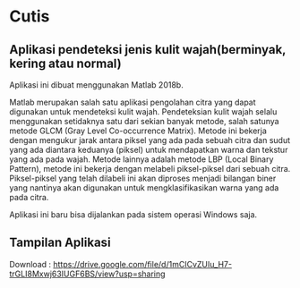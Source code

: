 # Cutis
## Aplikasi pendeteksi jenis kulit wajah(berminyak, kering atau normal)

Aplikasi ini dibuat menggunakan Matlab 2018b.<br>
<p>Matlab merupakan salah satu aplikasi pengolahan citra yang dapat digunakan untuk mendeteksi kulit wajah. Pendeteksian kulit wajah selalu menggunakan setidaknya satu dari sekian banyak metode, salah satunya metode GLCM (Gray Level Co-occurrence Matrix). Metode ini bekerja dengan mengukur jarak antara piksel yang ada pada sebuah citra dan sudut yang ada diantara keduanya (piksel) untuk mendapatkan warna dan tekstur yang ada pada wajah. Metode lainnya adalah metode LBP (Local Binary Pattern), metode ini bekerja dengan melabeli piksel-piksel dari sebuah citra. Piksel-piksel yang telah dilabeli ini akan diproses menjadi bilangan biner yang nantinya akan digunakan untuk mengklasifikasikan warna yang ada pada citra.</p>

Aplikasi ini baru bisa dijalankan pada sistem operasi Windows saja.
## Tampilan Aplikasi

Download : https://drive.google.com/file/d/1mCICvZUIu_H7-trGLI8Mxwj63IUGF6BS/view?usp=sharing
